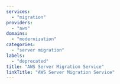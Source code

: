 ```yaml
---
services:
  - "migration"
providers:
  - "aws"
domains:
  - "modernization"
categories:
  - "server migration"
labels:
  - "deprecated"
title: "AWS Server Migration Service"
linkTitle: "AWS Server Migration Service"
---
```

